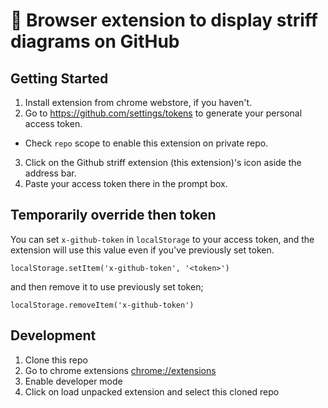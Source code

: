 # 🚀 Browser extension to display striff diagrams on GitHub

## Getting Started

1. Install extension from chrome webstore, if you haven't.
2. Go to https://github.com/settings/tokens to generate your personal access token.

- Check `repo` scope to enable this extension on private repo.

3. Click on the Github striff extension (this extension)'s icon aside the address bar.
4. Paste your access token there in the prompt box.

## Temporarily override then token

You can set `x-github-token` in `localStorage` to your access token, and the extension will use this value even if you've previously set token.

    localStorage.setItem('x-github-token', '<token>')

and then remove it to use previously set token;

    localStorage.removeItem('x-github-token')

## Development

1. Clone this repo
2. Go to chrome extensions [chrome://extensions](chrome://extensions)
3. Enable developer mode
4. Click on load unpacked extension and select this cloned repo

